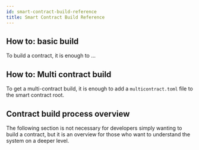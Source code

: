 ```yaml
---
id: smart-contract-build-reference
title: Smart Contract Build Reference
---
```


## How to: basic build

To build a contract, it is enough to ...



## How to: Multi contract build

To get a multi-contract build, it is enough to add a `multicontract.toml` file to the smart contract root.




## Contract build process overview

The following section is not necessary for developers simply wanting to build a contract, but it is an overview for those who want to understand the system on a deeper level.

